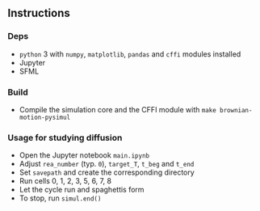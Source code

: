 ## Instructions

### Deps

 * `python` 3 with `numpy`, `matplotlib`, `pandas` and `cffi` modules installed
 * Jupyter
 * SFML

### Build

 * Compile the simulation core and the CFFI module with `make brownian-motion-pysimul`

### Usage for studying diffusion

 * Open the Jupyter notebook `main.ipynb`
 * Adjust `rea_number` (typ. `0`), `target_T`, `t_beg` and `t_end`
 * Set `savepath` and create the corresponding directory
 * Run cells 0, 1, 2, 3, 5, 6, 7, 8
 * Let the cycle run and spaghettis form
 * To stop, run `simul.end()`